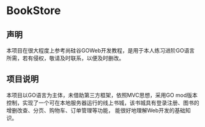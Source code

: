# BookStore
## 声明
本项目在很大程度上参考尚硅谷GOWeb开发教程，是用于本人练习进阶GO语言所需，若有侵权，敬请及时联系，以便及时删改。
## 项目说明
本项目以GO语言为主体，未借助第三方框架，依照MVC思想，采用GO mod版本控制，实现了一个可在本地服务器运行的线上书城，该书城具有登录注册、图书的增删改查、分页、购物车、订单管理等功能，
能很好地理解Web开发的基础知识。


